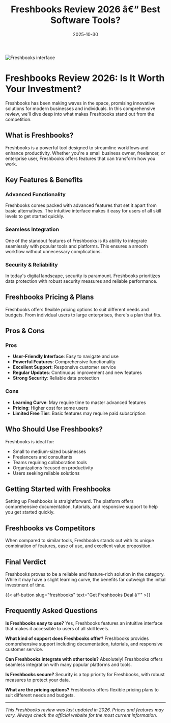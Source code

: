 ﻿---
title: "Freshbooks Review 2026 â€“ Best Software Tools?"
date: 2025-10-30
draft: false
rating: 4.8
category: "Software Tools"
tags: ["software-tools", "review", "2026"]
description: "Comprehensive Freshbooks review 2026. Discover if this  tool is the best choice for your needs."
keywords: "freshbooks, Freshbooks, review, software tools, 2026, best software tools"
image: "https://images.unsplash.com/photo-1555949963-aa79dcee981c?w=800&h=400&fit=crop&crop=center"
---

![Freshbooks interface](https://images.unsplash.com/photo-1555949963-aa79dcee981c?w=800&h=400&fit=crop&crop=center)

# Freshbooks Review 2026: Is It Worth Your Investment?

Freshbooks has been making waves in the  space, promising innovative solutions for modern businesses and individuals. In this comprehensive review, we'll dive deep into what makes Freshbooks stand out from the competition.

## What is Freshbooks?

Freshbooks is a powerful  tool designed to streamline workflows and enhance productivity. Whether you're a small business owner, freelancer, or enterprise user, Freshbooks offers features that can transform how you work.

## Key Features & Benefits

### Advanced Functionality
Freshbooks comes packed with advanced features that set it apart from basic alternatives. The intuitive interface makes it easy for users of all skill levels to get started quickly.

### Seamless Integration
One of the standout features of Freshbooks is its ability to integrate seamlessly with popular tools and platforms. This ensures a smooth workflow without unnecessary complications.

### Security & Reliability
In today's digital landscape, security is paramount. Freshbooks prioritizes data protection with robust security measures and reliable performance.

## Freshbooks Pricing & Plans

Freshbooks offers flexible pricing options to suit different needs and budgets. From individual users to large enterprises, there's a plan that fits.

## Pros & Cons

### Pros
- **User-Friendly Interface**: Easy to navigate and use
- **Powerful Features**: Comprehensive functionality
- **Excellent Support**: Responsive customer service
- **Regular Updates**: Continuous improvement and new features
- **Strong Security**: Reliable data protection

### Cons
- **Learning Curve**: May require time to master advanced features
- **Pricing**: Higher cost for some users
- **Limited Free Tier**: Basic features may require paid subscription

## Who Should Use Freshbooks?

Freshbooks is ideal for:
- Small to medium-sized businesses
- Freelancers and consultants
- Teams requiring collaboration tools
- Organizations focused on productivity
- Users seeking reliable  solutions

## Getting Started with Freshbooks

Setting up Freshbooks is straightforward. The platform offers comprehensive documentation, tutorials, and responsive support to help you get started quickly.

## Freshbooks vs Competitors

When compared to similar tools, Freshbooks stands out with its unique combination of features, ease of use, and excellent value proposition.

## Final Verdict

Freshbooks proves to be a reliable and feature-rich solution in the  category. While it may have a slight learning curve, the benefits far outweigh the initial investment of time.

{{< aff-button slug="freshbooks" text="Get Freshbooks Deal â†’" >}}

## Frequently Asked Questions

**Is Freshbooks easy to use?**
Yes, Freshbooks features an intuitive interface that makes it accessible to users of all skill levels.

**What kind of support does Freshbooks offer?**
Freshbooks provides comprehensive support including documentation, tutorials, and responsive customer service.

**Can Freshbooks integrate with other tools?**
Absolutely! Freshbooks offers seamless integration with many popular platforms and tools.

**Is Freshbooks secure?**
Security is a top priority for Freshbooks, with robust measures to protect your data.

**What are the pricing options?**
Freshbooks offers flexible pricing plans to suit different needs and budgets.

---

*This Freshbooks review was last updated in 2026. Prices and features may vary. Always check the official website for the most current information.*
